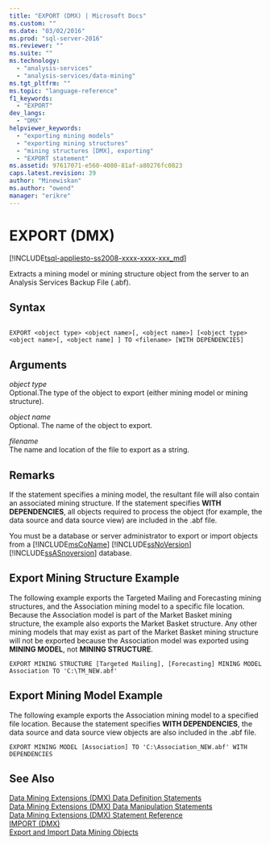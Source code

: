 ```yaml
---
title: "EXPORT (DMX) | Microsoft Docs"
ms.custom: ""
ms.date: "03/02/2016"
ms.prod: "sql-server-2016"
ms.reviewer: ""
ms.suite: ""
ms.technology: 
  - "analysis-services"
  - "analysis-services/data-mining"
ms.tgt_pltfrm: ""
ms.topic: "language-reference"
f1_keywords: 
  - "EXPORT"
dev_langs: 
  - "DMX"
helpviewer_keywords: 
  - "exporting mining models"
  - "exporting mining structures"
  - "mining structures [DMX], exporting"
  - "EXPORT statement"
ms.assetid: 97617071-e560-4080-81af-a80276fc0823
caps.latest.revision: 39
author: "Minewiskan"
ms.author: "owend"
manager: "erikre"
---
```

# EXPORT (DMX)
[!INCLUDE[tsql-appliesto-ss2008-xxxx-xxxx-xxx_md](../includes/tsql-appliesto-ss2008-xxxx-xxxx-xxx-md.md)]

  Extracts a mining model or mining structure object from the server to an Analysis Services Backup File (.abf).  
  
## Syntax  
  
```  
  
EXPORT <object type> <object name>[, <object name>] [<object type> <object name>[, <object name] ] TO <filename> [WITH DEPENDENCIES]  
```  
  
## Arguments  
 *object type*  
 Optional.The type of the object to export (either mining model or mining structure).  
  
 *object name*  
 Optional. The name of the object to export.  
  
 *filename*  
 The name and location of the file to export as a string.  
  
## Remarks  
 If the statement specifies a mining model, the resultant file will also contain an associated mining structure. If the statement specifies **WITH DEPENDENCIES**, all objects required to process the object (for example, the data source and data source view) are included in the .abf file.  
  
 You must be a database or server administrator to export or import objects from a [!INCLUDE[msCoName](../includes/msconame-md.md)] [!INCLUDE[ssNoVersion](../includes/ssnoversion-md.md)] [!INCLUDE[ssASnoversion](../includes/ssasnoversion-md.md)] database.  
  
## Export Mining Structure Example  
 The following example exports the Targeted Mailing and Forecasting mining structures, and the Association mining model to a specific file location. Because the Association model is part of the Market Basket mining structure, the example also exports the Market Basket structure. Any other mining models that may exist as part of the Market Basket mining structure will not be exported because the Association model was exported using **MINING MODEL**, not **MINING STRUCTURE**.  
  
```  
EXPORT MINING STRUCTURE [Targeted Mailing], [Forecasting] MINING MODEL Association TO 'C:\TM_NEW.abf'  
```  
  
## Export Mining Model Example  
 The following example exports the Association mining model to a specified file location. Because the statement specifies **WITH DEPENDENCIES**, the data source and data source view objects are also included in the .abf file.  
  
```  
EXPORT MINING MODEL [Association] TO 'C:\Association_NEW.abf' WITH DEPENDENCIES  
```  
  
## See Also  
 [Data Mining Extensions &#40;DMX&#41; Data Definition Statements](../dmx/dmx-statements-data-definition.md)   
 [Data Mining Extensions &#40;DMX&#41; Data Manipulation Statements](../dmx/dmx-statements-data-manipulation.md)   
 [Data Mining Extensions &#40;DMX&#41; Statement Reference](../dmx/data-mining-extensions-dmx-statements.md)   
 [IMPORT &#40;DMX&#41;](../dmx/import-dmx.md)   
 [Export and Import Data Mining Objects](../analysis-services/data-mining/export-and-import-data-mining-objects.md)  
  
  
